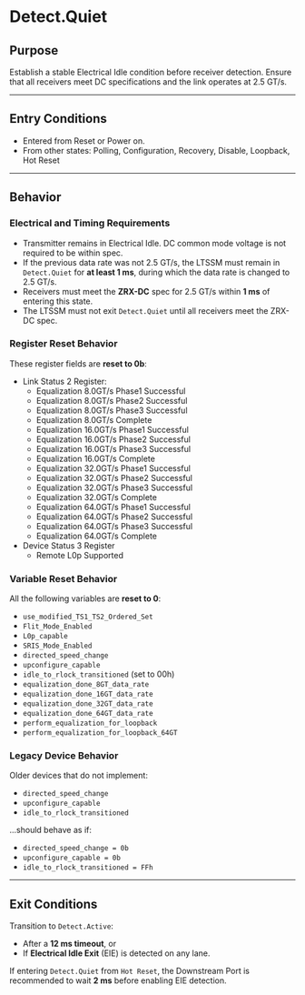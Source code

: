 # Detect.Quiet

## Purpose
Establish a stable Electrical Idle condition before receiver detection. Ensure that all receivers meet DC specifications and the link operates at 2.5 GT/s.

---

## Entry Conditions
- Entered from Reset or Power on.
- From other states: Polling, Configuration, Recovery, Disable, Loopback, Hot Reset
---

## Behavior

### Electrical and Timing Requirements
- Transmitter remains in Electrical Idle. DC common mode voltage is not required to be within spec.
- If the previous data rate was not 2.5 GT/s, the LTSSM must remain in `Detect.Quiet` for **at least 1 ms**, during which the data rate is changed to 2.5 GT/s.
- Receivers must meet the **ZRX-DC** spec for 2.5 GT/s within **1 ms** of entering this state.
- The LTSSM must not exit `Detect.Quiet` until all receivers meet the ZRX-DC spec.

### Register Reset Behavior
These register fields are **reset to 0b**:
- Link Status 2 Register:
  - Equalization 8.0GT/s Phase1 Successful
  - Equalization 8.0GT/s Phase2 Successful
  - Equalization 8.0GT/s Phase3 Successful
  - Equalization 8.0GT/s Complete
  - Equalization 16.0GT/s Phase1 Successful
  - Equalization 16.0GT/s Phase2 Successful
  - Equalization 16.0GT/s Phase3 Successful
  - Equalization 16.0GT/s Complete
  - Equalization 32.0GT/s Phase1 Successful
  - Equalization 32.0GT/s Phase2 Successful
  - Equalization 32.0GT/s Phase3 Successful
  - Equalization 32.0GT/s Complete
  - Equalization 64.0GT/s Phase1 Successful
  - Equalization 64.0GT/s Phase2 Successful
  - Equalization 64.0GT/s Phase3 Successful
  - Equalization 64.0GT/s Complete
- Device Status 3 Register
  - Remote L0p Supported

### Variable Reset Behavior
All the following variables are **reset to 0**:
- `use_modified_TS1_TS2_Ordered_Set`
- `Flit_Mode_Enabled`
- `L0p_capable`
- `SRIS_Mode_Enabled`
- `directed_speed_change`
- `upconfigure_capable`
- `idle_to_rlock_transitioned` (set to 00h)
- `equalization_done_8GT_data_rate`
- `equalization_done_16GT_data_rate`
- `equalization_done_32GT_data_rate`
- `equalization_done_64GT_data_rate`
- `perform_equalization_for_loopback`
- `perform_equalization_for_loopback_64GT`

### Legacy Device Behavior
Older devices that do not implement:
- `directed_speed_change`
- `upconfigure_capable`
- `idle_to_rlock_transitioned`

...should behave as if:
- `directed_speed_change = 0b`
- `upconfigure_capable = 0b`
- `idle_to_rlock_transitioned = FFh`

---

## Exit Conditions

Transition to `Detect.Active`:
- After a **12 ms timeout**, or
- If **Electrical Idle Exit** (EIE) is detected on any lane.

If entering `Detect.Quiet` from `Hot Reset`, the Downstream Port is recommended to wait **2 ms** before enabling EIE detection.

